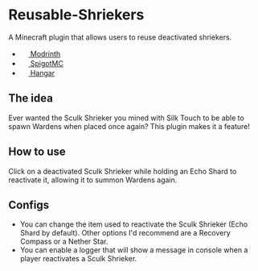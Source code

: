 # Reusable-Shriekers
A Minecraft plugin that allows users to reuse deactivated shriekers.

- [<img width="16px" src="https://modrinth.com/favicon.ico"/> Modrinth](https://modrinth.com/plugin/reusable-shriekers)
- [<img width="16px" src="https://www.spigotmc.org/favicon.ico"/> SpigotMC](https://www.spigotmc.org/resources/reusable-shriekers.116832/)
- [<img width="16px" src="https://hangar.papermc.io/_nuxt/hangar-logo.DNKyJEtq.svg"/> Hangar](https://hangar.papermc.io/BlurOne/ReusableShriekers)

## The idea
Ever wanted the Sculk Shrieker you mined with Silk Touch to be able to spawn Wardens when placed once again? This plugin makes it a feature!

## How to use
Click on a deactivated Sculk Shrieker while holding an Echo Shard to reactivate it, allowing it to summon Wardens again.

## Configs
- You can change the item used to reactivate the Sculk Shrieker (Echo Shard by default). Other options I'd recommend are a Recovery Compass or a Nether Star.
- You can enable a logger that will show a message in console when a player reactivates a Sculk Shrieker.
